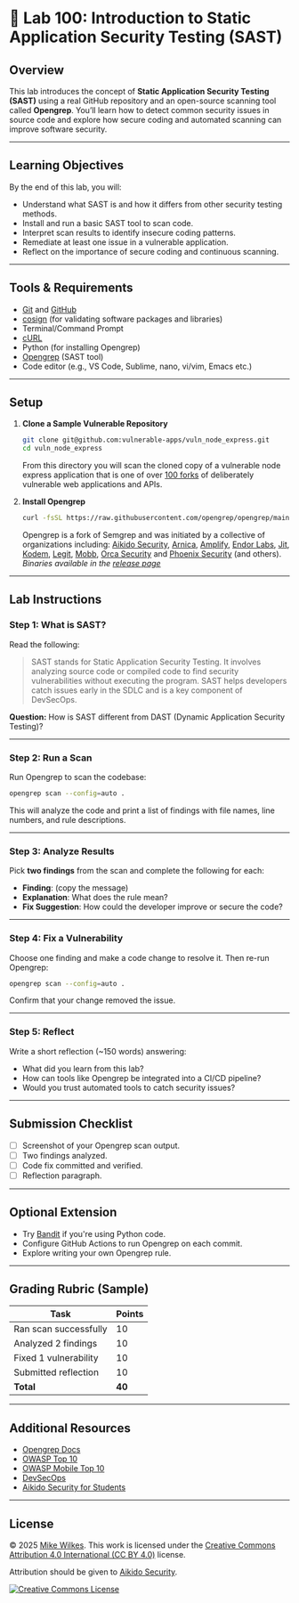 
# 🧪 Lab 100: Introduction to Static Application Security Testing (SAST)

## Overview

This lab introduces the concept of **Static Application Security Testing (SAST)** using a real GitHub repository and an open-source scanning tool called **Opengrep**. You’ll learn how to detect common security issues in source code and explore how secure coding and automated scanning can improve software security.

---

## Learning Objectives

By the end of this lab, you will:

- Understand what SAST is and how it differs from other security testing methods.
- Install and run a basic SAST tool to scan code.
- Interpret scan results to identify insecure coding patterns.
- Remediate at least one issue in a vulnerable application.
- Reflect on the importance of secure coding and continuous scanning.

---

## Tools & Requirements

- [Git](https://git-scm.com/) and [GitHub](https://github.com/)
- [cosign](https://github.com/sigstore/cosign) (for validating software packages and libraries)
- Terminal/Command Prompt
- [cURL](https://en.wikipedia.org/wiki/CURL)
- Python (for installing Opengrep)
- [Opengrep](https://www.opengrep.dev/) (SAST tool)
- Code editor (e.g., VS Code, Sublime, nano, vi/vim, Emacs etc.)

---

## Setup

1. **Clone a Sample Vulnerable Repository**
   ```bash
   git clone git@github.com:vulnerable-apps/vuln_node_express.git
   cd vuln_node_express
   ```
   From this directory you will scan the cloned copy of a vulnerable node express application that is one of over [100 forks](https://github.com/vulnerable-apps) of deliberately vulnerable web applications and APIs.

2. **Install Opengrep**
   ```bash
   curl -fsSL https://raw.githubusercontent.com/opengrep/opengrep/main/install.sh | bash
   ```
   Opengrep is a fork of Semgrep and was initiated by a collective of organizations including: [Aikido Security](https://www.aikido.dev/), [Arnica](https://www.arnica.io/), [Amplify](https://amplify.security/), [Endor Labs](https://www.endorlabs.com/), [Jit](https://www.jit.io/), [Kodem](https://www.kodemsecurity.com/), [Legit](https://www.legitsecurity.com/), [Mobb](https://www.mobb.ai/), [Orca Security](https://orca.security/) and [Phoenix Security](https://phoenix.security/) (and others).
   _Binaries available in the [release page](https://github.com/opengrep/opengrep/releases)_

---

## Lab Instructions

### Step 1: What is SAST?

Read the following:
> SAST stands for Static Application Security Testing. It involves analyzing source code or compiled code to find security vulnerabilities without executing the program. SAST helps developers catch issues early in the SDLC and is a key component of DevSecOps.

**Question:** How is SAST different from DAST (Dynamic Application Security Testing)?

---

### Step 2: Run a Scan

Run Opengrep to scan the codebase:
```bash
opengrep scan --config=auto .
```

This will analyze the code and print a list of findings with file names, line numbers, and rule descriptions.

---

### Step 3: Analyze Results

Pick **two findings** from the scan and complete the following for each:

- **Finding**: (copy the message)
- **Explanation**: What does the rule mean?
- **Fix Suggestion**: How could the developer improve or secure the code?

---

### Step 4: Fix a Vulnerability

Choose one finding and make a code change to resolve it. Then re-run Opengrep:
```bash
opengrep scan --config=auto .
```

Confirm that your change removed the issue.

---

### Step 5: Reflect

Write a short reflection (~150 words) answering:

- What did you learn from this lab?
- How can tools like Opengrep be integrated into a CI/CD pipeline?
- Would you trust automated tools to catch security issues?

---

## Submission Checklist

- [ ] Screenshot of your Opengrep scan output.
- [ ] Two findings analyzed.
- [ ] Code fix committed and verified.
- [ ] Reflection paragraph.

---

## Optional Extension

- Try [Bandit](https://bandit.readthedocs.io/en/latest/) if you're using Python code.
- Configure GitHub Actions to run Opengrep on each commit.
- Explore writing your own Opengrep rule.

---

## Grading Rubric (Sample)

| Task                              | Points |
|-----------------------------------|--------|
| Ran scan successfully             | 10     |
| Analyzed 2 findings               | 10     |
| Fixed 1 vulnerability             | 10     |
| Submitted reflection              | 10     |
| **Total**                         | **40** |

---

## Additional Resources

- [Opengrep Docs](https://opengrep.dev/docs/)
- [OWASP Top 10](https://owasp.org/www-project-top-ten/)
- [OWASP Mobile Top 10](https://owasp.org/www-project-mobile-top-10/)
- [DevSecOps](https://www.redhat.com/en/topics/devops/what-is-devsecops)
- [Aikido Security for Students](https://www.aikido.dev/aikido-for-students)

---

## License

© 2025 [Mike Wilkes](https://www.linkedin.com/in/eclectiqus/). This work is licensed under the [Creative Commons Attribution 4.0 International (CC BY 4.0)](https://creativecommons.org/licenses/by/4.0/) license.

Attribution should be given to [Aikido Security](https://aikido.dev).

[![Creative Commons License](https://licensebuttons.net/l/by/4.0/88x31.png)](https://creativecommons.org/licenses/by/4.0/)

